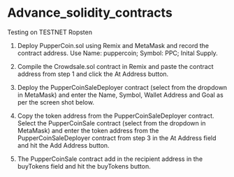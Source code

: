 # Advance_solidity_contracts


Testing on TESTNET Ropsten

1. Deploy PupperCoin.sol using Remix and MetaMask and record the contract address. Use Name: puppercoin; Symbol: PPC; Inital Supply.


2. Compile the Crowdsale.sol contract in Remix and paste the contract address from step 1 and click the At Address button.

3. Deploy the PupperCoinSaleDeployer contract (select from the dropdown in MetaMask) and enter the Name, Symbol, Wallet Address and Goal as per the screen shot below.


4. Copy the token address from the PupperCoinSaleDeployer contract. Select the PupperCoinSale contract (select from the dropdown in MetaMask) and enter the token address from the PupperCoinSaleDeployer contract from step 3 in the At Address field and hit the Add Address button.


5. The PupperCoinSale contract add in the recipient address in the buyTokens field and hit the buyTokens button.

